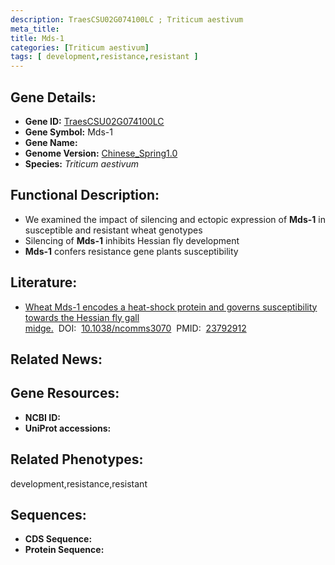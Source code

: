 ```yaml
---
description: TraesCSU02G074100LC ; Triticum aestivum
meta_title:
title: Mds-1
categories: [Triticum aestivum]
tags: [ development,resistance,resistant ]
---
```


## Gene Details:
- **Gene ID:**	[TraesCSU02G074100LC]()
- **Gene Symbol:** Mds-1
- **Gene Name:** 
- **Genome Version:** [Chinese_Spring1.0]()
- **Species:** *Triticum aestivum*

## Functional Description:
   - We examined the impact of silencing and ectopic expression of **Mds-1** in susceptible and resistant wheat genotypes
   - Silencing of **Mds-1** inhibits Hessian fly development
   - **Mds-1** confers resistance gene plants susceptibility

## Literature:
   - [Wheat Mds-1 encodes a heat-shock protein and governs susceptibility towards the Hessian fly gall midge.]( https://www.nature.com/articles/ncomms3070#Abs1)&nbsp;&nbsp;DOI:&nbsp;&nbsp;[10.1038/ncomms3070](https://www.nature.com/articles/ncomms3070#Abs1)&nbsp;&nbsp;PMID:&nbsp;&nbsp;[23792912](https://pubmed.ncbi.nlm.nih.gov/23792912/)

## Related News:

## Gene Resources:
- **NCBI ID:** [](https://www.ncbi.nlm.nih.gov/gene/?term=)
- **UniProt accessions:** [](https://www.uniprot.org/uniprotkb//entry)

## Related Phenotypes:
development,resistance,resistant

## Sequences:
- **CDS Sequence:**
- **Protein Sequence:**
